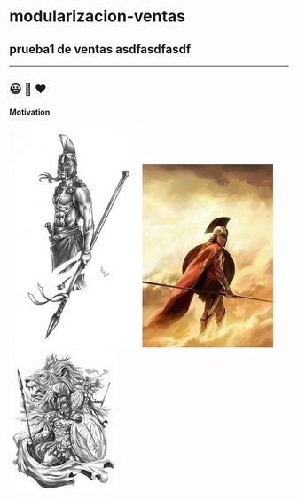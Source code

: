 # modularizacion-ventas
prueba1 de ventas
asdfasdfasdf
---
---
## :smiley: :racehorse: :hearts:

#### Motivation

![Spartan](./img/spartan-flecha.jpg 'Vencer')
![Spartan Cloud](./img/4.jpg 'Persistence')
![Lion unstoppable](./img/spartan-lion.jpg 'Unstoppable')
